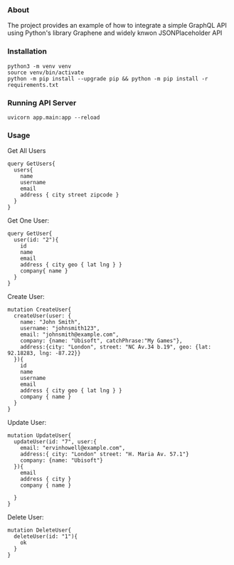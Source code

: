 ### About

The project provides an example of how to integrate a simple GraphQL API using Python's library Graphene and widely knwon JSONPlaceholder API


### Installation

```
python3 -m venv venv
source venv/bin/activate
python -m pip install --upgrade pip && python -m pip install -r requirements.txt
```

### Running API Server

```
uvicorn app.main:app --reload
```


### Usage

Get All Users
```
query GetUsers{
  users{
    name
    username
    email
    address { city street zipcode }
  }
}
```


Get One User:
```
query GetUser{
  user(id: "2"){
    id
    name
    email
    address { city geo { lat lng } }
    company{ name }
  }
}
```

Create User:
```
mutation CreateUser{
  createUser(user: {
    name: "John Smith",
    username: "johnsmith123",
    email: "johnsmith@example.com",
    company: {name: "Ubisoft", catchPhrase:"My Games"},
    address:{city: "London", street: "NC Av.34 b.19", geo: {lat: 92.18283, lng: -87.22}}
  }){
    id
    name
    username
    email
    address { city geo { lat lng } }
    company { name }
  }
}
```

Update User:
```
mutation UpdateUser{
  updateUser(id: "7", user:{
    email: "ervinhowell@example.com",
    address:{ city: "London" street: "H. Maria Av. 57.1"}
    company: {name: "Ubisoft"}
  }){
    email
    address { city }
    company { name }
    
  }
}
```

Delete User:
```
mutation DeleteUser{
  deleteUser(id: "1"){
    ok
  }
}
```


